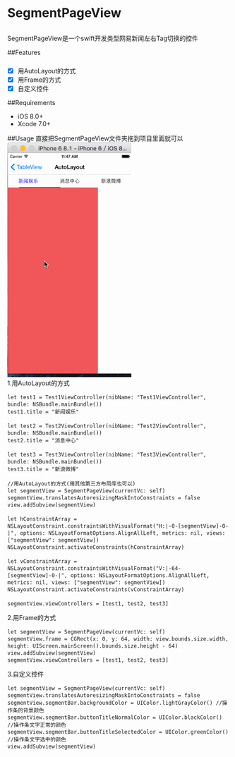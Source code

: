 # SegmentPageView
##
SegmentPageView是一个swift开发类型网易新闻左右Tag切换的控件

##Features
###
- [x] 用AutoLayout的方式
- [x] 用Frame的方式
- [x] 自定义控件

##Requirements
* iOS 8.0+
* Xcode 7.0+

##Usage
直接把SegmentPageView文件夹拖到项目里面就可以<br/>
![](https://github.com/persistty/SegmentPageView/blob/master/SegmentPageView/gif.gif)
<br/>
1.用AutoLayout的方式
```
let test1 = Test1ViewController(nibName: "Test1ViewController", bundle: NSBundle.mainBundle())
test1.title = "新闻娱乐"
        
let test2 = Test2ViewController(nibName: "Test2ViewController", bundle: NSBundle.mainBundle())
test2.title = "消息中心"
        
let test3 = Test3ViewController(nibName: "Test3ViewController", bundle: NSBundle.mainBundle())
test3.title = "新浪微博"
        
//用AutoLayout的方式(用其他第三方布局库也可以)
let segmentView = SegmentPageView(currentVc: self)
segmentView.translatesAutoresizingMaskIntoConstraints = false
view.addSubview(segmentView)
        
let hConstraintArray = NSLayoutConstraint.constraintsWithVisualFormat("H:|-0-[segmentView]-0-|", options: NSLayoutFormatOptions.AlignAllLeft, metrics: nil, views: ["segmentView": segmentView])
NSLayoutConstraint.activateConstraints(hConstraintArray)
        
let vConstraintArray = NSLayoutConstraint.constraintsWithVisualFormat("V:|-64-[segmentView]-0-|", options: NSLayoutFormatOptions.AlignAllLeft, metrics: nil, views: ["segmentView": segmentView])
NSLayoutConstraint.activateConstraints(vConstraintArray)
        
segmentView.viewControllers = [test1, test2, test3]
```
2.用Frame的方式
```
let segmentView = SegmentPageView(currentVc: self)
segmentView.frame = CGRect(x: 0, y: 64, width: view.bounds.size.width, height: UIScreen.mainScreen().bounds.size.height - 64)
view.addSubview(segmentView)
segmentView.viewControllers = [test1, test2, test3]
```

3.自定义控件
```
let segmentView = SegmentPageView(currentVc: self)
segmentView.translatesAutoresizingMaskIntoConstraints = false
segmentView.segmentBar.backgroundColor = UIColor.lightGrayColor() //操作条的背景颜色
segmentView.segmentBar.buttonTitleNormalColor = UIColor.blackColor() //操作条文字正常的颜色
segmentView.segmentBar.buttonTitleSelectedColor = UIColor.greenColor() //操作条文字选中的颜色
view.addSubview(segmentView)
```
